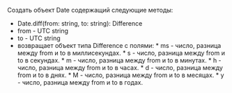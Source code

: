 Создать объект Date содержащий следующие методы:
  * Date.diff(from: string, to: string): Difference
  * from - UTC string
  * to - UTC string
  * возвращает объект типа Difference с полями:
		* ms - число, разница между from и to в миллисекундах.
		* s - число, разница между from и to в секундах.
		* m - число, разница между from и to в минутах.
		* h - число, разница между from и to в часах.
		* d - число, разница между from и to в днях.
		* M - число, разница между from и to в месяцах.
		* y - число, разница между from и to в годах.